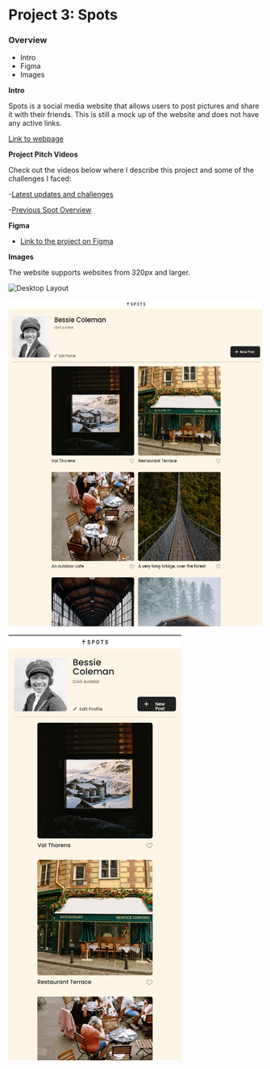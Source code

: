 # Project 3: Spots

### Overview

- Intro
- Figma
- Images

**Intro**

Spots is a social media website that allows users to post pictures and share it with their friends. This is still a mock up of the website and does not have any active links.

[Link to webpage](https://mestabarbara.github.io/se_project_spots/index.html)

**Project Pitch Videos**

Check out the videos below where I describe this project and some of the challenges I faced:

-[Latest updates and challenges](https://drive.google.com/file/d/1yM16o2WWMlhIGa9w8yN0OF98zpoeJvG2/view?usp=sharing)

-[Previous Spot Overview](https://drive.google.com/file/d/1u1kEtsxsSMpVN9-yrKzf0oP2mTzYcQnM/view?usp=sharing)

**Figma**

- [Link to the project on Figma](https://www.figma.com/file/BBNm2bC3lj8QQMHlnqRsga/Sprint-3-Project-%E2%80%94-Spots?type=design&node-id=2%3A60&mode=design&t=afgNFybdorZO6cQo-1)

**Images**

The website supports websites from 320px and larger.

![Desktop Layout](./images/desktop_layout_screenshot.png)

![Tablet Layout](./images/tablet_layout_screenshto.png)

![Phone Layout](./images/phone_layout_screenshot.png)
